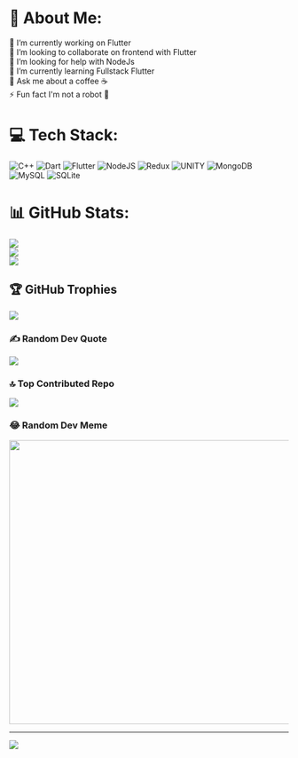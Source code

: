 # 💫 About Me:
🔭 I’m currently working on Flutter<br>👯 I’m looking to collaborate on frontend with Flutter<br>🤝 I’m looking for help with NodeJs<br>🌱 I’m currently learning Fullstack Flutter<br>💬 Ask me about a coffee ☕<br>⚡ Fun fact I'm not a robot 🤖


# 💻 Tech Stack:
![C++](https://img.shields.io/badge/c++-%2300599C.svg?style=plastic&logo=c%2B%2B&logoColor=white) ![Dart](https://img.shields.io/badge/dart-%230175C2.svg?style=plastic&logo=dart&logoColor=white) ![Flutter](https://img.shields.io/badge/Flutter-%2302569B.svg?style=plastic&logo=Flutter&logoColor=white) ![NodeJS](https://img.shields.io/badge/node.js-6DA55F?style=plastic&logo=node.js&logoColor=white) ![Redux](https://img.shields.io/badge/redux-%23593d88.svg?style=plastic&logo=redux&logoColor=white) ![UNITY](https://img.shields.io/badge/Unity-%2320232a.svg?style=plastic&logo=unity&logoColor=white) ![MongoDB](https://img.shields.io/badge/MongoDB-%234ea94b.svg?style=plastic&logo=mongodb&logoColor=white) ![MySQL](https://img.shields.io/badge/mysql-%2300f.svg?style=plastic&logo=mysql&logoColor=white) ![SQLite](https://img.shields.io/badge/sqlite-%2307405e.svg?style=plastic&logo=sqlite&logoColor=white)
# 📊 GitHub Stats:
![](https://github-readme-stats.vercel.app/api?username=sarthakj7792&theme=flag-india&hide_border=false&include_all_commits=true&count_private=true)<br/>
![](https://github-readme-streak-stats.herokuapp.com/?user=sarthakj7792&theme=flag-india&hide_border=false)<br/>
![](https://github-readme-stats.vercel.app/api/top-langs/?username=sarthakj7792&theme=flag-india&hide_border=false&include_all_commits=true&count_private=true&layout=compact)

## 🏆 GitHub Trophies
![](https://github-profile-trophy.vercel.app/?username=sarthakj7792&theme=flat&no-frame=false&no-bg=true&margin-w=4)

### ✍️ Random Dev Quote
![](https://quotes-github-readme.vercel.app/api?type=vetical&theme=light)

### 🔝 Top Contributed Repo
![](https://github-contributor-stats.vercel.app/api?username=sarthakj7792&limit=5&theme=matrix&combine_all_yearly_contributions=true)

### 😂 Random Dev Meme
<img src="[https://meme-api.com/gimme/](https://i.redd.it/every-year-v0-h5wtc91mfgcb1.jpg)" width="512px"/>

---
[![](https://visitcount.itsvg.in/api?id=sarthakj7792&icon=0&color=1)](https://visitcount.itsvg.in)

<!-- Proudly created with GPRM ( https://gprm.itsvg.in ) -->
